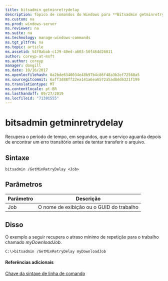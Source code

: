 ```yaml
---
title: bitsadmin getminretrydelay
description: Tópico de comandos do Windows para **Bitsadmin getminretrydelay** – recupera o período de tempo, em segundos, que o serviço aguarda depois de encontrar um erro transitório antes de tentar transferir o arquivo.
ms.custom: na
ms.prod: windows-server
ms.reviewer: na
ms.suite: na
ms.technology: manage-windows-commands
ms.tgt_pltfrm: na
ms.topic: article
ms.assetid: 54f0abab-c129-40ed-a603-50f464d26011
author: coreyp-at-msft
ms.author: coreyp
manager: dongill
ms.date: 10/16/2017
ms.openlocfilehash: 0a2bde6340034e48b97b4c86f48a3b2ef72560a5
ms.sourcegitcommit: 6aff3d88ff22ea141a6ea6572a5ad8dd6321f199
ms.translationtype: MT
ms.contentlocale: pt-BR
ms.lasthandoff: 09/27/2019
ms.locfileid: "71381555"
---
```

# <a name="bitsadmin-getminretrydelay"></a>bitsadmin getminretrydelay



Recupera o período de tempo, em segundos, que o serviço aguarda depois de encontrar um erro transitório antes de tentar transferir o arquivo.

## <a name="syntax"></a>Sintaxe

```
bitsadmin /GetMinRetryDelay <Job>
```

## <a name="parameters"></a>Parâmetros

|Parâmetro|Descrição|
|---------|-----------|
|Job|O nome de exibição ou o GUID do trabalho|

## <a name="BKMK_examples"></a>Disso

O exemplo a seguir recupera o atraso mínimo de repetição para o trabalho chamado *myDownloadJob*.
```
C:\>bitsadmin /GetMinRetryDelay myDownloadJob
```

#### <a name="additional-references"></a>Referências adicionais

[Chave da sintaxe de linha de comando](command-line-syntax-key.md)